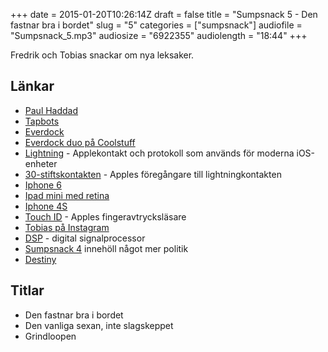 +++
date = 2015-01-20T10:26:14Z
draft = false
title = "Sumpsnack 5 - Den fastnar bra i bordet"
slug = "5"
categories = ["sumpsnack"]
audiofile = "Sumpsnack_5.mp3"
audiosize = "6922355"
audiolength = "18:44"
+++

Fredrik och Tobias snackar om nya leksaker.

## Länkar  ##
* [Paul Haddad](https://twitter.com/tapbot_paul)
* [Tapbots](http://tapbots.com/)
* [Everdock](http://fuzdesigns.com/pages/everdock)
* [Everdock duo på Coolstuff](http://www.coolstuff.se/EverDock)
* [Lightning](http://en.wikipedia.org/wiki/Lightning_%28connector%29) - Applekontakt och protokoll som används för moderna iOS-enheter
* [30-stiftskontakten](http://en.wikipedia.org/wiki/Dock_connector#Apple_30-pin_dock_connector) - Apples föregångare till lightningkontakten
* [Iphone 6](http://en.wikipedia.org/wiki/IPhone_6)
* [Ipad mini med retina](http://en.wikipedia.org/wiki/IPad_Mini_2)
* [Iphone 4S](http://en.wikipedia.org/wiki/IPhone_4S)
* [Touch ID](http://en.wikipedia.org/wiki/Touch_ID) - Apples fingeravtrycksläsare
* [Tobias på Instagram](http://instagram.com/thieta)
* [DSP](http://en.wikipedia.org/wiki/Digital_signal_processor) - digital signalprocessor
* [Sumpsnack 4](http://kodsnack.se/sumpsnack/4) innehöll något mer politik
* [Destiny](http://en.wikipedia.org/wiki/Destiny_%28video_game%29)

## Titlar ##
* Den fastnar bra i bordet
* Den vanliga sexan, inte slagskeppet
* Grindloopen